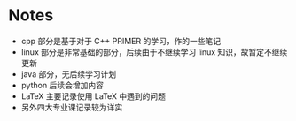 # Notes

* cpp 部分是基于对于 C++ PRIMER 的学习，作的一些笔记
* linux 部分是非常基础的部分，后续由于不继续学习 linux 知识，故暂定不继续更新
* java 部分，无后续学习计划
* python 后续会增加内容
* LaTeX 主要记录使用 LaTeX 中遇到的问题
* 另外四大专业课记录较为详实